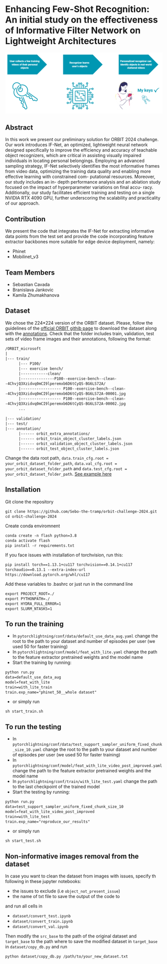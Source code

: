 <!-- https://app.codesee.io/maps/e6cb4840-c951-11ee-b402-6d85204823e2


trying to run baseline 2022 -->
 # Enhancing Few-Shot Recognition: An initial study on the effectiveness of Informative Filter Network on Lightweight Architectures
 ![alt text](docs/images/preza.png "Title")

 ## Abstract
In this work we present our preliminary solution for ORBIT 2024 challenge. Our work introduces IF-Net, an optimized, lightweight neural
network designed specifically to improve the efficiency and
accuracy of teachable object recognizers, which are critical in assisting visually impaired individuals in locating personal belongings. Employing an advanced sampling
strategy, IF-Net selectively identifies the most informative
frames from video data, optimizing the training data quality
and enabling more effective learning with constrained com-
putational resources. Moreover, our study includes an in-
depth performance analysis and an ablation study focused
on the impact of hyperparameter variations on final accu-
racy. Additionally, our study facilitates efficient training
and testing on a single NVIDIA RTX 4090 GPU, further underscoring the scalability and practicality of our approach.

## Contribution
We present the code that integrates the IF-Net for extracting informative data points from the test set and provide the code incorporating feature extractor backbones more suitable for edge device deployment, namely:
- Phinet
- Mobilinet_v3
## Team Members
- Sebastian Cavada
- Branislava Jankovic
- Kamila Zhumakhanova

## Dataset 
We chose the 224*224 version of the ORBIT dataset. Please, follow the guidelines of the [official ORBIT githib page](https://github.com/microsoft/ORBIT-Dataset?tab=readme-ov-file#download-orbit-benchmark-dataset) to download the dataset along with the [annotations](https://github.com/microsoft/ORBIT-Dataset?tab=readme-ov-file#download-orbit-benchmark-dataset). Check that the folder includes train, validation, test sets of video frame images and their annotations, following the format:



```
/ORBIT_microsoft
|
|--- train/
      |--- P100/
      |--- exercise bench/
      |------------clean/
      |---------------P100--exercise-bench--clean--4ChvjQ3Xzidvq0mCI9lperemxb6D6tCyQS-BG6LS72A/
      |------------------ P100--exercise-bench--clean--4ChvjQ3Xzidvq0mCI9lperemxb6D6tCyQS-BG6LS72A-00001.jpg
      |------------------ P100--exercise-bench--clean--4ChvjQ3Xzidvq0mCI9lperemxb6D6tCyQS-BG6LS72A-00002.jpg
      ...
      
|--- validation/
|--- test/
|--- annotation/ 
      |------ orbit_extra_annotations/
      |------ orbit_train_object_cluster_labels.json
      |------ orbit_validation_object_cluster_labels.json
      |------ orbit_test_object_cluster_labels.json
```

Change the data root path, `data.train_cfg.root = your_orbit_dataset_folder_path`, `data.val_cfg.root = your_orbit_dataset_folder_path` and
`data.test_cfg.root = your_orbit_dataset_folder_path`. [See example here](https://github.com/Sebo-the-tramp/orbit-challenge-2024/blob/main/pytorchlightning_trainer/conf/data/default_use_data_aug.yaml#L8)


## Installation

Git clone the repository

```
git clone https://github.com/Sebo-the-tramp/orbit-challenge-2024.git
cd orbit-challenge-2024
```

Create conda enviromnent 

```
conda create -n flash python=3.8
conda activate flash
pip install -r requirements.txt
```
If you face issues with installation of torchvision, run this:
```
pip install torch==1.13.1+cu117 torchvision==0.14.1+cu117 torchaudio==0.13.1 --extra-index-url https://download.pytorch.org/whl/cu117
```
Add these variables to .bashrc or just run in the command line
```
export PROJECT_ROOT=./
export PYTHONPATH=./
export HYDRA_FULL_ERROR=1
export SLURM_NTASKS=1
```
## To run the training
- In `pytorchlightning/conf/data/default_use_data_aug.yaml` change the root to the path to your dataset and number of episodes per user (we used 50 for faster training)
- In `pytorchlightning/conf/model/feat_with_lite.yaml` change the path to the feature extractor pretrained weights and the model name
- Start the training by running:
```
python run.py 
data=default_use_data_aug     
model=feat_with_lite
train=with_lite_train 
train.exp_name="phinet_50__whole dataset"
```
- or simply run 

```
sh start_train.sh
```
## To run the testing
- In `pytorchlightning/conf/data/test_support_sampler_uniform_fixed_chunk_size_10.yaml` change the root to the path to your dataset and number of episodes per user (we used 50 for faster training)
- In `pytorchlightning/conf/model/feat_with_lite_video_post_improved.yaml` change the path to the feature extractor pretrained weights and the model name
- In `pytorchlightning/conf/train/with_lite_test.yaml` change the path to the last checkpoint of the trained model
- Start the testing by running:
```
python run.py
data=test_support_sampler_uniform_fixed_chunk_size_10 
model=feat_with_lite_video_post_improved
train=with_lite_test 
train.exp_name="reproduce_our_results"
```
- or simply run 

```
sh start_test.sh
```


## Non-informative images removal from the dataset
In case you want to clean the dataset from images with issues, specify th following in these jupyter notebooks:
- the issues to exclude (i.e `object_not_present_issue`)
- the name of txt file to save the output of the code to

and run all cells in
- `dataset/convert_test.ipynb`
- `dataset/convert_train.ipynb`
- `dataset/convert_val.ipynb`

Then modify the `src_base` to the path of the original dataset and `target_base` to the path where to save the modified dataset in `target_base` in `dataset/copy_db.py` and run

```
python dataset/copy_db.py /path/to/your_new_dataset.txt
```
